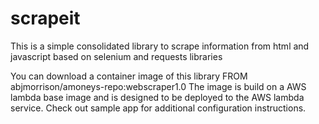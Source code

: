 # scrapeit
This is a simple consolidated library to scrape information from html and javascript based on selenium and requests libraries

You can download a container image of this library FROM abjmorrison/amoneys-repo:webscraper1.0
The image is build on a AWS lambda base image and is designed to be deployed to the AWS lambda service. Check out sample app for additional configuration instructions.


